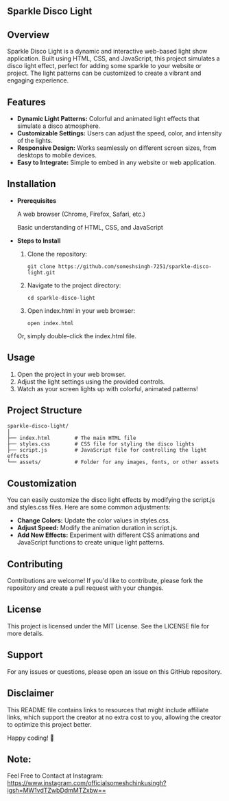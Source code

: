 ## Sparkle Disco Light
              
## Overview

Sparkle Disco Light is a dynamic and interactive web-based light show application. Built using HTML, CSS, and JavaScript, this project simulates a disco light effect, perfect for adding some sparkle to your website or project. The light patterns can be customized to create a vibrant and engaging experience.

## Features
- **Dynamic Light Patterns:** Colorful and animated light effects that simulate a disco atmosphere.
- **Customizable Settings:** Users can adjust the speed, color, and intensity of the lights.
- **Responsive Design:** Works seamlessly on different screen sizes, from desktops to mobile devices.
- **Easy to Integrate:** Simple to embed in any website or web application.

## Installation

- **Prerequisites**

  A web browser (Chrome, Firefox, Safari, etc.)
  
  Basic understanding of HTML, CSS, and JavaScript

- **Steps to Install**
  1. Clone the repository:
  
         git clone https://github.com/someshsingh-7251/sparkle-disco-light.git
  2. Navigate to the project directory:
  
         cd sparkle-disco-light
  3. Open index.html in your web browser:

         open index.html
  Or, simply double-click the index.html file.

## Usage
1. Open the project in your web browser.
2. Adjust the light settings using the provided controls.
3. Watch as your screen lights up with colorful, animated patterns!

## Project Structure

    sparkle-disco-light/
    │
    ├── index.html        # The main HTML file
    ├── styles.css        # CSS file for styling the disco lights
    ├── script.js         # JavaScript file for controlling the light effects
    └── assets/           # Folder for any images, fonts, or other assets

## Coustomization

You can easily customize the disco light effects by modifying the script.js and styles.css files. Here are some common adjustments:
- **Change Colors:** Update the color values in styles.css.
- **Adjust Speed:** Modify the animation duration in script.js.
- **Add New Effects:** Experiment with different CSS animations and JavaScript functions to create unique light patterns.

## Contributing

Contributions are welcome! If you'd like to contribute, please fork the repository and create a pull request with your changes.

## License

This project is licensed under the MIT License. See the LICENSE file for more details.

## Support

For any issues or questions, please open an issue on this GitHub repository.

## Disclaimer

This README file contains links to resources that might include affiliate links, which support the creator at no extra cost to you, allowing the creator to optimize this project better.

Happy coding! 🎉

## Note:
Feel Free to Contact at Instagram: https://www.instagram.com/officialsomeshchinkusingh?igsh=MW1vdTZwbDdmMTZxbw==
